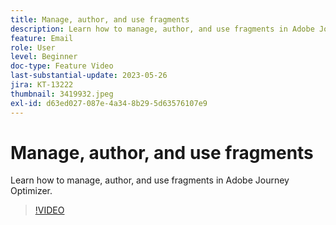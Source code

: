 ```yaml
---
title: Manage, author, and use fragments
description: Learn how to manage, author, and use fragments in Adobe Journey Optimizer.
feature: Email
role: User
level: Beginner
doc-type: Feature Video
last-substantial-update: 2023-05-26
jira: KT-13222
thumbnail: 3419932.jpeg
exl-id: d63ed027-087e-4a34-8b29-5d63576107e9
---
```

# Manage, author, and use fragments

Learn how to manage, author, and use fragments in Adobe Journey Optimizer.

>[!VIDEO](https://video.tv.adobe.com/v/3419932/?learn=on)

